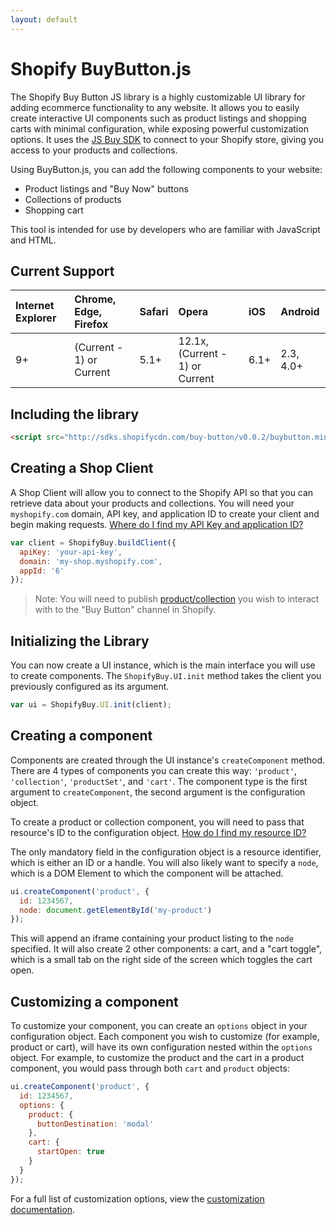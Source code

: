 ```yaml
---
layout: default
---
```

# Shopify BuyButton.js

The Shopify Buy Button JS library is a highly customizable UI library for adding ecommerce functionality to any website. It allows you to easily create interactive UI components such as product listings and shopping carts with minimal configuration, while exposing powerful customization options. It uses the [JS Buy SDK](http://shopify.github.io/js-buy-sdk/) to connect to your Shopify store, giving you access to your products and collections.

Using BuyButton.js, you can add the following components to your website:

* Product listings and "Buy Now" buttons
* Collections of products
* Shopping cart

This tool is intended for use by developers who are familiar with JavaScript and HTML.

## Current Support

| Internet Explorer     | Chrome, Edge, Firefox     | Safari   | Opera   | iOS   | Android   |
| :-------------------- | :------------------------ | :------- | :------ | :---- | :-------- |
| 9+                   | (Current - 1) or Current  | 5.1+     | 12.1x, (Current - 1) or Current | 6.1+ | 2.3, 4.0+

## Including the library

```html
<script src="http://sdks.shopifycdn.com/buy-button/v0.0.2/buybutton.min.js"></script>
```

## Creating a Shop Client

A Shop Client will allow you to connect to the Shopify API so that you can retrieve data about your products and collections. You will need your `myshopify.com` domain, API key, and application ID to create your client and begin making requests. <a href="https://docs.shopify.com/api/sdks/js-buy-sdk/getting-started#app-id" target="_blank">Where do I find my API Key and application ID?</a>

```js
var client = ShopifyBuy.buildClient({
  apiKey: 'your-api-key',
  domain: 'my-shop.myshopify.com',
  appId: '6'
});
```

> Note: You will need to publish <a href="https://docs.shopify.com/manual/products/collections/make-collections-findable#change-the-visibility-of-a-collection" target="_blank">product/collection</a> you wish to interact with to the
> "Buy Button" channel in Shopify.

## Initializing the Library

You can now create a UI instance, which is the main interface you will use to create components. The `ShopifyBuy.UI.init` method takes the client you previously configured as its argument.

```js
var ui = ShopifyBuy.UI.init(client);
```

## Creating a component

Components are created through the UI instance's `createComponent` method. There are 4 types of components you can create this way: `'product'`, `'collection'`, `'productSet'`, and `'cart'`. The component type is the first argument to `createComponent`, the second argument is the configuration object.

To create a product or collection component, you will need to pass that resource's ID to the configuration object. <a href="https://docs.shopify.com/api/sdks/js-buy-sdk/getting-started#retrieving-products" target="_blank">How do I find my resource ID?</a>

The only mandatory field in the configuration object is a resource identifier, which is either an ID or a handle. You will also likely want to specify a `node`, which is a DOM Element to which the component will be attached.

```js
ui.createComponent('product', {
  id: 1234567,
  node: document.getElementById('my-product')
});
```

This will append an iframe containing your product listing to the `node` specified. It will also create 2 other components: a cart, and a "cart toggle", which is a small tab on the right side of the screen which toggles the cart open.

## Customizing a component

To customize your component, you can create an `options` object in your configuration object. Each component you wish to customize (for example, product or cart), will have its own configuration nested within the `options` object. For example, to customize the product and the cart in a product component, you would pass through both `cart` and `product` objects:

```js
ui.createComponent('product', {
  id: 1234567,
  options: {
    product: {
      buttonDestination: 'modal'
    },
    cart: {
      startOpen: true
    }
  }
});
```

For a full list of customization options, view the [customization documentation](/customization).
